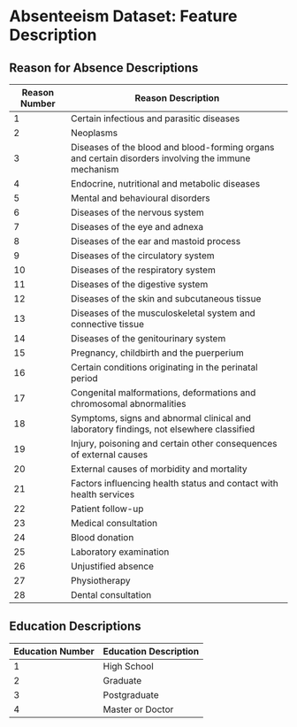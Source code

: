 # Absenteeism Dataset: Feature Description

## Reason for Absence Descriptions

| Reason Number | Reason Description |
|--|--|
|1 | Certain infectious and parasitic diseases|
|2 | Neoplasms|
|3| Diseases of the blood and blood-forming organs and certain disorders involving the immune mechanism|
|4|  Endocrine, nutritional and metabolic diseases|
|5|  Mental and behavioural disorders|
|6|  Diseases of the nervous system|
|7|  Diseases of the eye and adnexa|
|8| Diseases of the ear and mastoid process|
|9|Diseases of the circulatory system|
|10|  Diseases of the respiratory system|
|11|  Diseases of the digestive system|
|12|  Diseases of the skin and subcutaneous tissue|
|13|  Diseases of the musculoskeletal system and connective tissue|
|14|  Diseases of the genitourinary system|
|15|  Pregnancy, childbirth and the puerperium|
|16|  Certain conditions originating in the perinatal period|
|17|  Congenital malformations, deformations and chromosomal abnormalities|
|18|  Symptoms, signs and abnormal clinical and laboratory findings, not elsewhere classified|
|19|  Injury, poisoning and certain other consequences of external causes|
|20|  External causes of morbidity and mortality|
|21|  Factors influencing health status and contact with health services|
|22|  Patient follow-up|
|23|  Medical consultation|
|24|  Blood donation|
|25|  Laboratory examination|
|26|  Unjustified absence|
|27|  Physiotherapy|
|28|  Dental consultation|

## Education Descriptions

|	Education Number	|	Education Description	|
|-------------------------------|-------------------------------|
|	1	|	High School	|
|	2	|	Graduate	|
|	3	|	Postgraduate	|
|	4	|	Master or Doctor	|